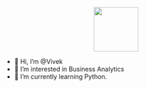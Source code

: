 
<p align="center"><img src="https://media.giphy.com/media/M9gbBd9nbDrOTu1Mqx/giphy.gif" width="100"/></p>
<p align="center">




- 👋 Hi, I’m @Vivek
- 👀 I’m interested in Business Analytics 
- 🌱 I’m currently learning Python.

<!---
Vivek-deft/Vivek-deft is a ✨ special ✨ repository because its `README.md` (this file) appears on your GitHub profile.
You can click the Preview link to take a look at your changes.
--->
